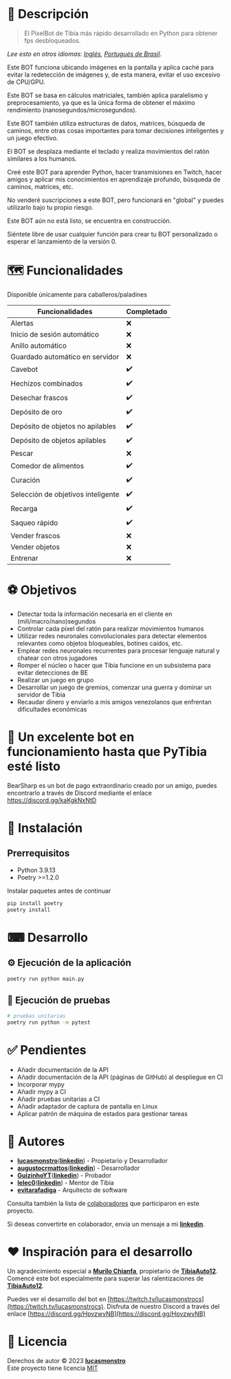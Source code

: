# 📝 Descripción

> El PixelBot de Tibia más rápido desarrollado en Python para obtener fps desbloqueados.

_Lee esto en otros idiomas: [Inglés](README.md), [Portugués de Brasil](README.pt-BR.md)._

Este BOT funciona ubicando imágenes en la pantalla y aplica caché para evitar la redetección de imágenes y, de esta manera, evitar el uso excesivo de CPU/GPU.

Este BOT se basa en cálculos matriciales, también aplica paralelismo y preprocesamiento, ya que es la única forma de obtener el máximo rendimiento (nanosegundos/microsegundos).

Este BOT también utiliza estructuras de datos, matrices, búsqueda de caminos, entre otras cosas importantes para tomar decisiones inteligentes y un juego efectivo.

El BOT se desplaza mediante el teclado y realiza movimientos del ratón similares a los humanos.

Creé este BOT para aprender Python, hacer transmisiones en Twitch, hacer amigos y aplicar mis conocimientos en aprendizaje profundo, búsqueda de caminos, matrices, etc.

No venderé suscripciones a este BOT, pero funcionará en "global" y puedes utilizarlo bajo tu propio riesgo.

Este BOT aún no está listo, se encuentra en construcción.

Siéntete libre de usar cualquier función para crear tu BOT personalizado o esperar el lanzamiento de la versión 0.

# 🗺️ Funcionalidades

Disponible únicamente para caballeros/paladines

| Funcionalidades           | Completado         |
| ------------------------- | ------------------ |
| Alertas                   | :x:                |
| Inicio de sesión automático| :x:                |
| Anillo automático         | :x:                |
| Guardado automático en servidor| :x:                |
| Cavebot                   | :heavy_check_mark: |
| Hechizos combinados       | :heavy_check_mark: |
| Desechar frascos          | :heavy_check_mark: |
| Depósito de oro           | :heavy_check_mark: |
| Depósito de objetos no apilables| :heavy_check_mark: |
| Depósito de objetos apilables| :heavy_check_mark: |
| Pescar                    | :x:                |
| Comedor de alimentos      | :heavy_check_mark: |
| Curación                  | :heavy_check_mark: |
| Selección de objetivos inteligente| :heavy_check_mark: |
| Recarga                   | :heavy_check_mark: |
| Saqueo rápido             | :heavy_check_mark: |
| Vender frascos            | :x:                |
| Vender objetos            | :x:                |
| Entrenar                  | :x:                |

# ⚽ Objetivos

- Detectar toda la información necesaria en el cliente en (mili/macro/nano)segundos
- Controlar cada píxel del ratón para realizar movimientos humanos
- Utilizar redes neuronales convolucionales para detectar elementos relevantes como objetos bloqueables, botines caídos, etc.
- Emplear redes neuronales recurrentes para procesar lenguaje natural y chatear con otros jugadores
- Romper el núcleo o hacer que Tibia funcione en un subsistema para evitar detecciones de BE
- Realizar un juego en grupo
- Desarrollar un juego de gremios, comenzar una guerra y dominar un servidor de Tibia
- Recaudar dinero y enviarlo a mis amigos venezolanos que enfrentan dificultades económicas

# 🦾 Un excelente bot en funcionamiento hasta que PyTibia esté listo

BearSharp es un bot de pago extraordinario creado por un amigo, puedes encontrarlo a través de Discord mediante el enlace https://discord.gg/kaKgkNxNtD

# 🧰 Instalación

## Prerrequisitos

- Python 3.9.13
- Poetry >=1.2.0

Instalar paquetes antes de continuar

```bash
pip install poetry
poetry install
```

# ⌨ Desarrollo

## ⚙ Ejecución de la aplicación
```bash
poetry run python main.py
```

## 🧪 Ejecución de pruebas
```bash
# pruebas unitarias
poetry run python -m pytest
```

# ✅ Pendientes

- Añadir documentación de la API
- Añadir documentación de la API (páginas de GitHub) al despliegue en CI
- Incorporar mypy
- Añadir mypy a CI
- Añadir pruebas unitarias a CI
- Añadir adaptador de captura de pantalla en Linux
- Aplicar patrón de máquina de estados para gestionar tareas

# 👷 Autores

- [**lucasmonstro**](http://github.com/lucasmonstro)([**linkedin**](https://www.linkedin.com/in/lucasmonstro/)) - Propietario y Desarrollador
- [**augustocrmattos**](http://github.com/augustocrmattos)([**linkedin**](https://www.linkedin.com/in/augustocrmattos/)) - Desarrollador
- [**GuizinhoYT**](http://github.com/GuizinhoYT)([**linkedin**](https://www.linkedin.com/in/guilherme-gra%C3%A7a-3953231a2/)) - Probador
- [**lelec0**](https://github.com/lelec0)([**linkedin**](https://www.linkedin.com/in/max-miranda/)) - Mentor de Tibia
- [**evitarafadiga**](http://github.com/evitarafadiga) - Arquitecto de software

Consulta también la lista de [colaboradores](../../graphs/contributors) que participaron
en este proyecto.

Si deseas convertirte en colaborador, envía un mensaje a mi [**linkedin**](https://www.linkedin.com/in/lucasmonstro/).

# ❤️ Inspiración para el desarrollo

Un agradecimiento especial a [**Murilo Chianfa**](https://github.com/MuriloChianfa), propietario de [**TibiaAuto12**](https://github.com/MuriloChianfa/TibiaAuto12). Comencé este bot especialmente para superar las ralentizaciones de [**TibiaAuto12**](https://github.com/MuriloChianfa/TibiaAuto12).

Puedes ver el desarrollo del bot en [https://twitch.tv/lucasmonstrocs](https://twitch.tv/lucasmonstrocs).
Disfruta de nuestro Discord a través del enlace [https://discord.gg/HpvzwvNB](https://discord.gg/HpvzwvNB)

# 📝 Licencia

Derechos de autor © 2023 [**lucasmonstro**](https://github.com/lucasmonstro)  
Este proyecto tiene licencia [MIT](https://opensource.org/licenses/MIT)



